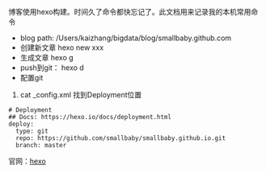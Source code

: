 博客使用hexo构建。时间久了命令都快忘记了。此文档用来记录我的本机常用命令

- blog path: /Users/kaizhang/bigdata/blog/smallbaby.github.com
- 创建新文章 hexo new xxx
- 生成文章 hexo g
- push到git： hexo d
- 配置git
1. cat _config.xml 找到Deployment位置
```shell
# Deployment
## Docs: https://hexo.io/docs/deployment.html
deploy:
  type: git
  repo: https://github.com/smallbaby/smallbaby.github.io.git
  branch: master
  ```

官网：[hexo](https://hexo.io/zh-cn/docs/commands.html)
